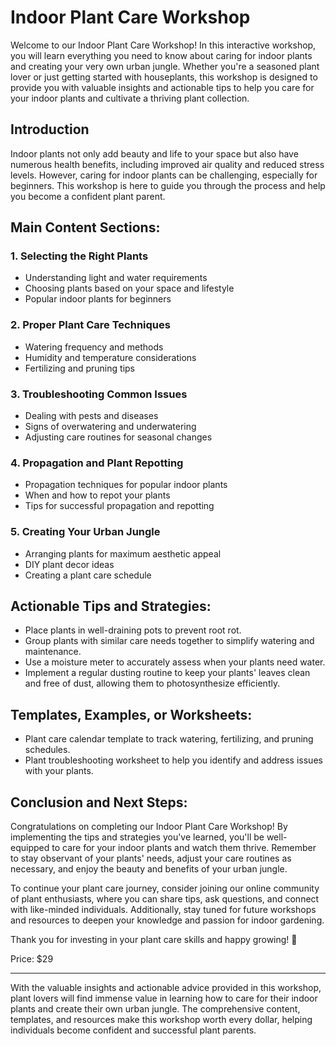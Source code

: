 # Indoor Plant Care Workshop

Welcome to our Indoor Plant Care Workshop! In this interactive workshop, you will learn everything you need to know about caring for indoor plants and creating your very own urban jungle. Whether you're a seasoned plant lover or just getting started with houseplants, this workshop is designed to provide you with valuable insights and actionable tips to help you care for your indoor plants and cultivate a thriving plant collection.

## Introduction

Indoor plants not only add beauty and life to your space but also have numerous health benefits, including improved air quality and reduced stress levels. However, caring for indoor plants can be challenging, especially for beginners. This workshop is here to guide you through the process and help you become a confident plant parent.

## Main Content Sections:

### 1. Selecting the Right Plants
- Understanding light and water requirements
- Choosing plants based on your space and lifestyle
- Popular indoor plants for beginners

### 2. Proper Plant Care Techniques
- Watering frequency and methods
- Humidity and temperature considerations
- Fertilizing and pruning tips

### 3. Troubleshooting Common Issues
- Dealing with pests and diseases
- Signs of overwatering and underwatering
- Adjusting care routines for seasonal changes

### 4. Propagation and Plant Repotting
- Propagation techniques for popular indoor plants
- When and how to repot your plants
- Tips for successful propagation and repotting

### 5. Creating Your Urban Jungle
- Arranging plants for maximum aesthetic appeal
- DIY plant decor ideas
- Creating a plant care schedule

## Actionable Tips and Strategies:

- Place plants in well-draining pots to prevent root rot.
- Group plants with similar care needs together to simplify watering and maintenance.
- Use a moisture meter to accurately assess when your plants need water.
- Implement a regular dusting routine to keep your plants' leaves clean and free of dust, allowing them to photosynthesize efficiently.

## Templates, Examples, or Worksheets:

- Plant care calendar template to track watering, fertilizing, and pruning schedules.
- Plant troubleshooting worksheet to help you identify and address issues with your plants.

## Conclusion and Next Steps:

Congratulations on completing our Indoor Plant Care Workshop! By implementing the tips and strategies you've learned, you'll be well-equipped to care for your indoor plants and watch them thrive. Remember to stay observant of your plants' needs, adjust your care routines as necessary, and enjoy the beauty and benefits of your urban jungle.

To continue your plant care journey, consider joining our online community of plant enthusiasts, where you can share tips, ask questions, and connect with like-minded individuals. Additionally, stay tuned for future workshops and resources to deepen your knowledge and passion for indoor gardening.

Thank you for investing in your plant care skills and happy growing! 🌿

Price: $29

---
With the valuable insights and actionable advice provided in this workshop, plant lovers will find immense value in learning how to care for their indoor plants and create their own urban jungle. The comprehensive content, templates, and resources make this workshop worth every dollar, helping individuals become confident and successful plant parents.